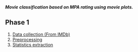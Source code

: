<b><i> Movie classification based on MPA rating using movie plots. </i></b>

## Phase 1
1. [Data collection (From IMDb)](https://github.com/AmirH-KHALI/MovieClassificationBasedOnMPARatingUsingPlot/blob/main/src/phase_1/Data%20Collection.py)
2. [Preprocessing](https://github.com/AmirH-KHALI/MovieClassificationBasedOnMPARatingUsingPlot/blob/main/src/phase_1/Preprocessing.py)
3. [Statistics extraction](https://github.com/AmirH-KHALI/MovieClassificationBasedOnMPARatingUsingPlot/blob/main/src/phase_1/Stats.py)

